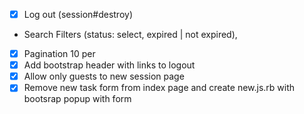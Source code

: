 - [x] Log out (session#destroy)
- Search Filters (status: select, expired | not expired),
- [x] Pagination 10 per
- [x] Add bootstrap header with links to logout
- [x] Allow only guests to new session page
- [x] Remove new task form from index page and create new.js.rb with bootsrap popup with form